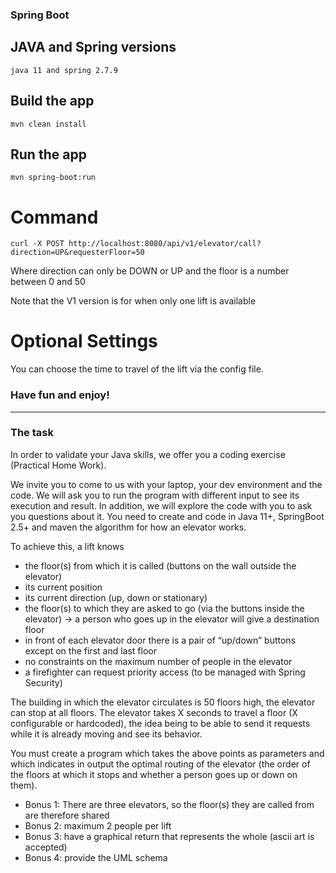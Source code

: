 ### Spring Boot

## JAVA and Spring versions
    java 11 and spring 2.7.9

## Build the app

    mvn clean install

## Run the app

    mvn spring-boot:run

# Command

    curl -X POST http://localhost:8080/api/v1/elevator/call?direction=UP&requesterFloor=50

Where direction can only be DOWN or UP and  the floor is a number between 0 and 50

Note that the V1 version is for when only one lift is available

# Optional Settings

You can choose the time to travel of the lift via the config file.


 ### Have fun and enjoy!

-------------------------------------------

### The task

In order to validate your Java skills, we offer you a coding exercise (Practical Home Work).

We invite you to come to us with your laptop, your dev environment and the code. We will ask you to run the program with different input to see its execution and result. In addition, we will explore the code with you to ask you questions about it.
You need to create and code in Java 11+, SpringBoot 2.5+ and maven the algorithm for how an elevator works.

To achieve this, a lift knows

* the floor(s) from which it is called (buttons on the wall outside the elevator)
* its current position
* its current direction (up, down or stationary)
* the floor(s) to which they are asked to go (via the buttons inside the elevator) -> a person who goes up in the elevator will give a destination floor
* in front of each elevator door there is a pair of “up/down” buttons except on the first and last floor
* no constraints on the maximum number of people in the elevator
* a firefighter can request priority access (to be managed with Spring Security)

The building in which the elevator circulates is 50 floors high, the elevator can stop at all floors. The elevator takes X seconds to travel a floor (X configurable or hardcoded), the idea being to be able to send it requests while it is already moving and see its behavior.

You must create a program which takes the above points as parameters and which indicates in output the optimal routing of the elevator (the order of the floors at which it stops and whether a person goes up or down on them).

* Bonus 1: There are three elevators, so the floor(s) they are called from are therefore shared
* Bonus 2: maximum 2 people per lift
* Bonus 3: have a graphical return that represents the whole (ascii art is accepted)
* Bonus 4: provide the UML schema
    



